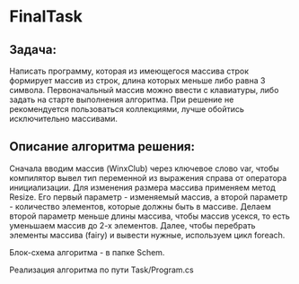 # FinalTask

## Задача:
Написать программу, которая из имеющегося массива строк формирует массив из строк, длина которых меньше либо равна 3 символа. Первоначальный массив можно ввести с клавиатуры, либо задать на старте выполнения алгоритма. При решение не рекомендуется пользоваться коллекциями, лучше обойтись исключительно массивами.

## Описание алгоритма решения:
Сначала вводим массив (WinxClub) через ключевое слово var, чтобы компилятор вывел тип переменной из выражения справа от оператора инициализации. Для изменения размера массива применяем метод Resize. Его первый параметр - изменяемый массив, а второй параметр - количество элементов, которые должны быть в массиве. Делаем второй параметр меньше длины массива, чтобы массив усекся, то есть уменьшаем массив до 2-х элементов.
Далее, чтобы перебрать элементы массива (fairy) и вывести нужные, используем цикл foreach.

Блок-схема алгоритма - в папке Schem.

Реализация алгоритма по пути Task/Program.cs